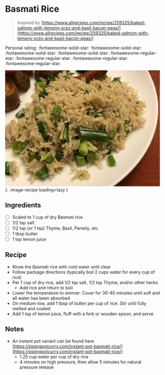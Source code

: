 # Basmati Rice

> Inspired by [https://www.allrecipes.com/recipe/259325/baked-salmon-with-lemony-orzo-and-basil-bacon-peas/](https://www.allrecipes.com/recipe/259325/baked-salmon-with-lemony-orzo-and-basil-bacon-peas/)

<!-- {cts} rating=1; (User can specify rating on scale of 1-5) -->

Personal rating: :fontawesome-solid-star: :fontawesome-solid-star: :fontawesome-solid-star: :fontawesome-solid-star: :fontawesome-regular-star: :fontawesome-regular-star: :fontawesome-regular-star: :fontawesome-regular-star:

<!-- {cte} -->

<!-- {cts} name_image=basmati_rice.jpg; (User can specify image name) -->

![basmati_rice.jpg](./basmati_rice.jpg){: .image-recipe loading=lazy }

<!-- {cte} -->

## Ingredients

* [ ] Scaled to 1 cup of dry Basmati rice
* [ ] 1/2 tsp salt
* [ ] 1/2 tsp (or 1 tsp) Thyme, Basil, Parsely, etc.
* [ ] 1 tbsp butter
* [ ] 1 tsp lemon juice

## Recipe

* Rinse the Basmati rice with cold water until clear
* Follow package directions (typically boil 2 cups water for every cup of rice)
* Per 1 cup of dry rice, add 1/2 tsp salt, 1/2 tsp Thyme, and/or other herbs
    * Add rice and return to boil
* Lower the temperature to simmer. Cover for 30-40 minutes until soft and all water has been absorbed
* On medium-low, add 1 tbsp of butter per cup of rice. Stir until fully melted and coated
* Add 1 tsp of lemon juice, fluff with a fork or wooden spoon, and serve

## Notes

* An instant pot variant can be found here [https://pipingpotcurry.com/instant-pot-basmati-rice/](https://pipingpotcurry.com/instant-pot-basmati-rice/)
    * 1.25 cup water per cup of dry rice
    * 4 minutes on high pressure, then allow 5 minutes for natural pressure release
